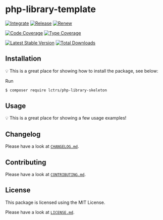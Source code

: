 # php-library-template

[![Integrate](https://github.com/Lctrs/php-library-skeleton/workflows/Integrate/badge.svg)](https://github.com/Lctrs/php-library-skeleton/actions)
[![Release](https://github.com/Lctrs/php-library-skeleton/workflows/Release/badge.svg)](https://github.com/Lctrs/php-library-skeleton/actions)
[![Renew](https://github.com/Lctrs/php-library-skeleton/workflows/Renew/badge.svg)](https://github.com/Lctrs/php-library-skeleton/actions)

[![Code Coverage](https://codecov.io/gh/Lctrs/php-library-skeleton/branch/master/graph/badge.svg)](https://codecov.io/gh/Lctrs/php-library-skeleton)
[![Type Coverage](https://shepherd.dev/github/Lctrs/php-library-skeleton/coverage.svg)](https://shepherd.dev/github/Lctrs/php-library-skeleton)

[![Latest Stable Version](https://img.shields.io/packagist/v/Lctrs/php-library-skeleton?style=flat-square)](https://packagist.org/packages/Lctrs/php-library-skeleton)
[![Total Downloads](https://img.shields.io/packagist/dt/Lctrs/php-library-skeleton?style=flat-square)](https://packagist.org/packages/Lctrs/php-library-skeleton)

## Installation

:bulb: This is a great place for showing how to install the package, see below:

Run

```sh
$ composer require lctrs/php-library-skeleton
```

## Usage

:bulb: This is a great place for showing a few usage examples!

## Changelog

Please have a look at [`CHANGELOG.md`](CHANGELOG.md).

## Contributing

Please have a look at [`CONTRIBUTING.md`](.github/CONTRIBUTING.md).

## License

This package is licensed using the MIT License.

Please have a look at [`LICENSE.md`](LICENSE.md).
